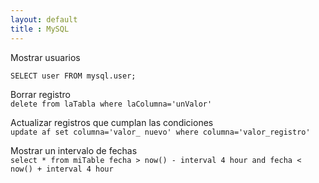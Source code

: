 ```yaml
--- 
layout: default
title : MySQL
---
```

Mostrar usuarios

    SELECT user FROM mysql.user;

Borrar registro  
`delete from laTabla where laColumna='unValor'`
  
Actualizar registros que cumplan las condiciones  
`update af set columna='valor_ nuevo' where columna='valor_registro'`

Mostrar un intervalo de fechas  
`select * from miTable fecha > now() - interval 4 hour and fecha < now() + interval 4 hour`
